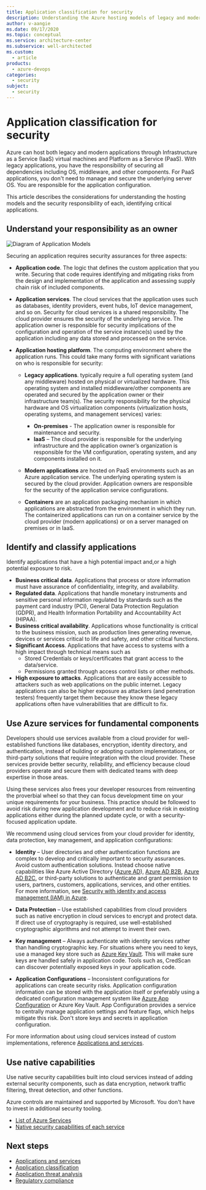 ```yaml
---
title: Application classification for security
description: Understanding the Azure hosting models of legacy and modern apps through IaaS and PaaS, and the security responsibilities of those models.
author: v-aangie
ms.date: 09/17/2020
ms.topic: conceptual
ms.service: architecture-center
ms.subservice: well-architected
ms.custom:
  - article
products:
  - azure-devops
categories:
  - security
subject: 
  - security
---
```

# Application classification for security

Azure can host both legacy and modern applications through Infrastructure as a Service (IaaS) virtual machines and 	Platform as a Service (PaaS). With legacy applications, you have the responsibility of securing all dependencies including OS, middleware, and other components. For PaaS applications, you don't need to manage and secure the underlying server OS. You are responsible for the application configuration. 

This article describes the considerations for understanding the hosting models and the security responsibility of each, identifying critical applications. 

## Understand your responsibility as an owner

![Diagram of Application Models](images/appmodels.png)

Securing an application requires security assurances for three aspects:

- **Application code**. The logic that defines the custom application that you write. Securing that code requires identifying and mitigating risks from the design and implementation of the application and assessing supply chain risk of included components. 
- **Application services**. The cloud services that the application uses such as databases, identity providers, event hubs, IoT device management, and so on. Security for cloud services is a shared responsibility. The cloud provider ensures the security of the underlying service. The application owner is responsible for security implications of the configuration and operation of the service instance(s) used by the application including any data stored and processed on the service.
- **Application hosting platform**. The computing environment where the application runs. This could take many forms with significant variations on who is responsible for security:

    -   **Legacy applications**. typically require a full operating system (and any middleware) hosted on physical or virtualized hardware. This operating system and installed middleware/other components are operated and secured by the application owner or their infrastructure team(s). The security responsibility for the physical hardware and OS virtualization components (virtualization hosts, operating systems, and management services) varies:
         -   **On-premises** - The application owner is responsible for maintenance and security.
         -   **IaaS** – The cloud provider is responsible for the underlying infrastructure and the application owner’s organization is responsible for the VM configuration, operating system, and any components installed on it.

    -   **Modern applications** are hosted on PaaS environments such as an Azure application service. The underlying operating system is secured by the cloud provider. Application owners are responsible for the security of the application service configurations.

    -   **Containers** are an application packaging mechanism in which applications are abstracted from the environment in which they run. The containerized applications can run on a container service by the cloud provider (modern applications) or on a server managed on premises or in IaaS.

## Identify and classify applications

Identify applications that have a high potential impact and,or a high potential exposure to risk. 
- **Business critical data**. Applications that process or store information must have assurance of confidentiality, integrity, and availability. 
- **Regulated data**. Applications that handle monetary instruments and sensitive personal information regulated by standards such as the payment card industry (PCI), General Data Protection Regulation (GDPR), and Health Information Portability and Accountability Act (HIPAA). 
- **Business critical availability**. Applications whose functionality is critical to the business mission, such as production lines generating revenue, devices or services critical to life and safety, and other critical functions. 
- **Significant Access**. Applications that have access to systems with a high impact through technical means such as 
    - Stored Credentials or keys/certificates that grant access to the data/service.
    - Permissions granted through access control lists or other methods. 
- **High exposure to attacks**. Applications that are easily accessible to attackers such as web applications on the public internet. Legacy applications can also be higher exposure as attackers (and penetration testers) frequently target them because they know these legacy applications often have vulnerabilities that are difficult to fix.


## Use Azure services for fundamental components 

Developers should use services available from a cloud provider for well-established functions like databases, encryption, identity directory, and authentication, instead of building or adopting custom implementations, or third-party solutions that require integration with the cloud provider. These services provide better security, reliability, and efficiency because cloud providers operate and secure them with dedicated teams with deep expertise in those areas. 

Using these services also frees your developer resources from reinventing the proverbial wheel so that they can focus development time on your unique requirements for your business. This practice should be followed to avoid risk during new application development and to reduce risk in existing applications either during the planned update cycle, or with a security-focused application update.

We recommend using cloud services from your cloud provider for identity, data protection, key management, and application configurations:

- **Identity** – User directories and other authentication functions are complex to develop and critically important to security assurances. Avoid custom authentication solutions. Instead  choose native capabilities like Azure Active Directory ([Azure AD](/azure/active-directory/)), [Azure AD B2B](/azure/active-directory/b2b/), [Azure AD B2C](/azure/active-directory-b2c/), or third-party solutions to authenticate and grant permission to users, partners, customers, applications, services, and other entities. For more information, see [Security with identity and access management (IAM) in Azure](design-identity.md).

- **Data Protection** – Use established capabilities from cloud providers such as native encryption in cloud services to encrypt and protect data. If direct use of cryptography is required, use well-established cryptographic algorithms and not attempt to invent their own.

- **Key management** – Always authenticate with identity services rather than handling cryptographic key. For situations where you need to keys, use a managed key store such as [Azure Key Vault](/azure/key-vault/). This will make sure keys are handled safely in application code. Tools such as, CredScan can discover potentially exposed keys in your application code.

- **Application Configurations** – Inconsistent configurations for applications can create security risks. Application configuration information can be stored with the application itself or preferably using a dedicated configuration management system like [Azure App Configuration](/azure/azure-app-configuration/overview) or Azure Key Vault. App Configuration provides a service to centrally manage application settings and feature flags, which helps mitigate this risk. Don't store keys and secrets in application configuration.


For more information about using cloud services instead of custom implementations, reference [Applications and services](./design-apps-services.md).

## Use native capabilities

Use native security capabilities built into cloud services instead of adding external security components, such as  data encryption, network traffic filtering, threat detection, and other functions.

Azure controls are maintained and supported by Microsoft. You don't have to invest in additional security tooling. 
 
- [List of Azure Services](https://azure.microsoft.com/services/)
- [Native security capabilities of each service](/azure/security/common-security-attributes)



## Next steps
- [Applications and services](design-apps-services.md)
- [Application classification](design-apps-considerations.md)
- [Application threat analysis](design-threat-model.md)
- [Regulatory compliance](design-regulatory-compliance.md)